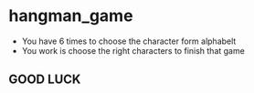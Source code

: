 # hangman_game

- You have 6 times to choose the character form alphabelt
- You work is choose the right characters to finish that game

## GOOD LUCK
